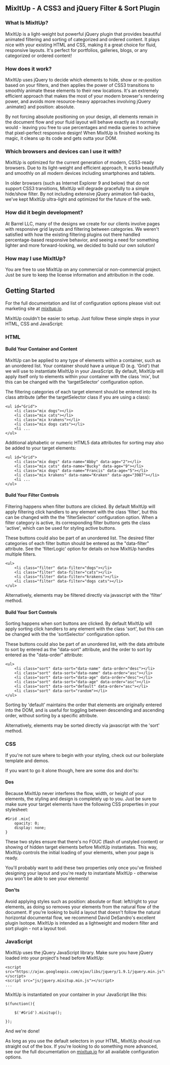 ## MixItUp - A CSS3 and jQuery Filter & Sort Plugin

### What Is MixItUp?

MixItUp is a light-weight but powerful jQuery plugin that provides beautiful animated filtering and sorting of categorized and ordered content. It plays nice with your existing HTML and CSS, making it a great choice for fluid, responsive layouts. It's perfect for portfolios, galleries, blogs, or any categorized or ordered content!

### How does it work?

MixItUp uses jQuery to decide which elements to hide, show or re-position based on your filters, and then applies the power of CSS3 transitions to smoothly animate these elements to their new locations. It's an extremely efficient approach that makes the most of your modern browser's rendering power, and avoids more resource-heavy approaches involving jQuery .animate() and position: absolute.

By not forcing absolute positioning on your design, all elements remain in the document flow and your fluid layout will behave exactly as it normally would - leaving you free to use percentages and media queries to achieve that pixel-perfect responsive design! When MixItUp is finished working its magic, it cleans up its code and gets outta your DOM.

### Which browsers and devices can I use it with?

MixItUp is optimized for the current generation of modern, CSS3-ready browsers. Due to its light-weight and efficient approach, It works beautifully and smoothly on all modern devices including smartphones and tablets.

In older browsers (such as Internet Explorer 9 and below) that do not support CSS3 transitions, MixItUp will degrade gracefully to a simple hide/show filter. By not including extensive jQuery animation fall-backs, we've kept MixItUp ultra-light and optimized for the future of the web.

### How did it begin development?

At Barrel LLC, many of the designs we create for our clients involve pages with responsive grid layouts and filtering between categories. We weren't satisfied with how the existing filtering plugins out there handled percentage-based responsive behavior, and seeing a need for something lighter and more forward-looking, we decided to build our own solution!

### How may I use MixItUp?

You are free to use MixItUp on any commercial or non-commercial project. Just be sure to keep the license information and attribution in the code.

## Getting Started

For the full documentation and list of configuration options please visit out marketing site at [mixitup.io](https://mixitup.io).

MixItUp couldn't be easier to setup. Just follow these simple steps in your HTML, CSS and JavaScript:

### HTML

#### Build Your Container and Content

MixItUp can be applied to any type of elements within a container, such as an unordered list. Your container should have a unique ID (e.g. 'Grid') that we will use to instantiate MixItUp in your JavaScript. By default, MixItUp will apply itself only to elements within your container with the class 'mix', but this can be changed with the 'targetSelector' configuration option.

The filtering categories of each target element should be entered into its class attribute (after the targetSelector class if you are using a class):

	<ul id="Grid">
    	<li class="mix dogs"></li>
    	<li class="mix cats"></li>
    	<li class="mix krakens"></li>
    	<li class="mix dogs cats"></li>
    	<li ...
	</ul>

Additional alphabetic or numeric HTML5 data attributes for sorting may also be added to your target elements:

	<ul id="Grid">
    	<li class="mix dogs" data-name="Abby" data-age="2"></li>
    	<li class="mix cats" data-name="Bucky" data-age="9"></li>
    	<li class="mix dogs" data-name="Francis" data-age="5"></li>
    	<li class="mix krakens" data-name="Kraken" data-age="3987"></li>
    	<li ...
	</ul>

#### Build Your Filter Controls

Filtering happens when filter buttons are clicked. By default MixItUp will apply filtering click handlers to any element with the class 'filter', but this can be changed with the the 'filterSelector' configuration option. When a filter category is active, its corresponding filter buttons gets the class 'active', which can be used for styling active buttons.

These buttons could also be part of an unordered list. The desired filter categories of each filter button should be entered as the "data-filter" attribute. See the 'filterLogic' option for details on how MixItUp handles multiple filters.

	<ul>
	    <li class="filter" data-filter="dogs"></li>
	    <li class="filter" data-filter="cats"></li>
	    <li class="filter" data-filter="krakens"></li>
	    <li class="filter" data-filter="dogs cats"></li>
	</ul>

Alternatively, elements may be filtered directly via javascript with the 'filter' method.

#### Build Your Sort Controls

Sorting happens when sort buttons are clicked. By default MixItUp will apply sorting click handlers to any element with the class 'sort', but this can be changed with the the 'sortSelector' configuration option.

These buttons could also be part of an unordered list, with the data attribute to sort by entered as the "data-sort" attribute, and the order to sort by entered as the "data-order" attribute:

	<ul>
	    <li class="sort" data-sort="data-name" data-order="desc"></li>
	    <li class="sort" data-sort="data-name" data-order="asc"></li>
	    <li class="sort" data-sort="data-age" data-order="desc"></li>
	    <li class="sort" data-sort="data-age" data-order="asc"></li>
	    <li class="sort" data-sort="default" data-order="asc"></li>
	    <li class="sort" data-sort="random"></li>
	</ul>

Sorting by 'default' maintains the order that elements are originally entered into the DOM, and is useful for toggling between descending and ascending order, without sorting by a specific attribute.

Alternatively, elements may be sorted directly via javascript with the 'sort' method.

### CSS

If you're not sure where to begin with your styling, check out our boilerplate template and demos.

If you want to go it alone though, here are some dos and don'ts:

#### Dos

Because MixItUp never interferes the flow, width, or height of your elements, the styling and design is completely up to you. Just be sure to make sure your target elements have the following CSS properties in your stylesheet:

	#Grid .mix{
	    opacity: 0;
	    display: none;
	}
	
These two styles ensure that there's no FOUC (flash of unstyled content) or showing of hidden target elements before MixItUp instantiates. This way, MixItUp controls the initial loading of your elements, when your page is ready.

You'll probably want to add these two properties only once you've finished designing your layout and you're ready to instantiate MixItUp - otherwise you won't be able to see your elements!

#### Don'ts

Avoid applying styles such as position: absolute or float: left/right to your elements, as doing so removes your elements from the natural flow of the document. If you're looking to build a layout that doesn't follow the natural horizontal documental flow, we recommend David DeSandro's excellent plugin Isotope. MixItUp is intended as a lightweight and modern filter and sort plugin - not a layout tool.

### JavaScript

MixItUp uses the jQuery JavaScript library. Make sure you have jQuery loaded into your project's head before MixItUp:

	<script src="https://ajax.googleapis.com/ajax/libs/jquery/1.9.1/jquery.min.js"></script>
	<script src="js/jquery.mixitup.min.js"></script>
	...

MixItUp is instantiated on your container in your JavaScript like this:

	$(function(){
     
	    $('#Grid').mixitup();
     
	});

And we're done!

As long as you use the default selectors in your HTML, MixItUp should run straight out of the box. If you're looking to do something more advanced, see our the full documentation on [mixitup.io](https://mixitup.io) for all available configuration options.
